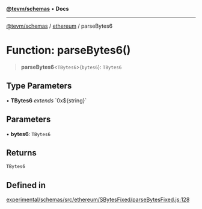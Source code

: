 [**@tevm/schemas**](../../README.md) • **Docs**

***

[@tevm/schemas](../../modules.md) / [ethereum](../README.md) / parseBytes6

# Function: parseBytes6()

> **parseBytes6**\<`TBytes6`\>(`bytes6`): `TBytes6`

## Type Parameters

• **TBytes6** *extends* \`0x$\{string\}\`

## Parameters

• **bytes6**: `TBytes6`

## Returns

`TBytes6`

## Defined in

[experimental/schemas/src/ethereum/SBytesFixed/parseBytesFixed.js:128](https://github.com/evmts/tevm-monorepo/blob/main/experimental/schemas/src/ethereum/SBytesFixed/parseBytesFixed.js#L128)
